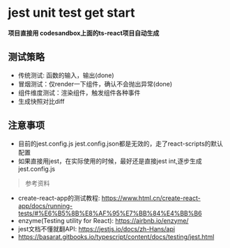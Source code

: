 # jest unit test get start
**项目直接用 codesandbox上面的ts-react项目自动生成**

## 测试策略
- 传统测试: 函数的输入，输出(done)
- 冒烟测试：仅render一下组件，确认不会抛出异常(done)
- 组件维度测试：渲染组件，触发组件各种事件
- 生成快照对比diff

## 注意事项
- 目前的jest.config.js jest.config.json都是无效的，走了react-scripts的默认配置
- 如果直接用jest，在实际使用的时候，最好还是直接jest int,逐步生成jest.config.js

> 参考资料
- create-react-app的测试教程: https://www.html.cn/create-react-app/docs/running-tests/#%E6%B5%8B%E8%AF%95%E7%BB%84%E4%BB%B6
- enzyme(Testing utility for React): https://airbnb.io/enzyme/
- jest文档不懂就翻API: https://jestjs.io/docs/zh-Hans/api
- https://basarat.gitbooks.io/typescript/content/docs/testing/jest.html